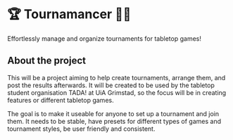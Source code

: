 # 🏆 Tournamancer 🧙‍♂️

Effortlessly manage and organize tournaments for tabletop games!

## About the project

This will be a project aiming to help create tournaments, arrange them, and post the results afterwards. It will be created to be used by the tabletop student organisation TADA! at UiA Grimstad, so the focus will be in creating features or different tabletop games.

The goal is to make it useable for anyone to set up a tournament and join them. It needs to be stable, have presets for different types of games and tournament styles, be user friendly and consistent.
